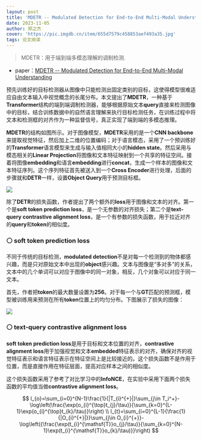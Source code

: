 ```yaml
---
layout: post
title: 'MDETR -- Modulated Detection for End-to-End Multi-Modal Understanding'
date: 2023-11-05
author: 郑之杰
cover: 'https://pic.imgdb.cn/item/655d7579c458853aef493a35.jpg'
tags: 论文阅读
---
```


> MDETR：用于端到端多模态理解的调制检测.

- paper：[MDETR -- Modulated Detection for End-to-End Multi-Modal Understanding](https://arxiv.org/abs/2104.12763)

预先训练好的目标检测器从图像中只能检测出固定类别的目标，这使得模型很难适应自由文本输入中视觉概念的长尾分布。本文提出了**MDETR**，一种基于**Transformer**结构的端到端调制检测器，能够根据原始文本**query**直接来检测图像中的目标，结合训练数据中的自然语言理解来执行目标检测任务，在训练过程中将文本和检测框的对齐作为一种监督信号，真正实现了端到端的多模态推理。

**MDETR**的结构如图所示。对于图像模型，**MDETR**采用的是一个**CNN backbone**来提取视觉特征，然后加上二维的位置编码；对于语言模态，采用了一个预训练好的**Transformer**语言模型来生成与输入值相同大小的**hidden state**。然后采用与模态相关的**Linear Projection**将图像和文本特征映射到一个共享的特征空间。接着将图像**embedding**和语言**embedding**进行**concat**，生成一个样本的图像和文本特征序列。这个序列特征首先被送入到一个**Cross Encoder**进行处理，后面的步骤就和**DETR**一样，设置**Object Query**用于预测目标框。

![](https://pic.imgdb.cn/item/655d9d3ac458853aefcca84d.jpg)

除了**DETR**的损失函数，作者提出了两个额外的**loss**用于图像和文本的对齐。第一个是**soft token prediction loss**，是一个无参数的对齐损失；第二个是**text-query contrastive alignment loss**，是一个有参数的损失函数，用于拉近对齐的**query**和**token**的相似度。

### ⚪ soft token prediction loss

不同于传统的目标检测，**modulated detection**不是对每一个检测到的物体都感兴趣，而是只对原始文本中出现的**object**感兴趣。文本与图像是“多对多”的关系，文本中的几个单词可以对应于图像中的同一对象，相反，几个对象可以对应于同一文本。

首先，作者把**token**的最大数量设置为**256**。对于每一个与**GT**匹配的预测框，模型被训练用来预测在所有**token**位置上的均匀分布。下图展示了损失的图像：

![](https://pic.imgdb.cn/item/655d9dc7c458853aefce9321.jpg)

### ⚪ text-query contrastive alignment loss

**soft token prediction loss**是用于目标和文本位置的对齐，**contrastive alignment loss**用于加强视觉和文本**embedded**特征表示的对齐，确保对齐的视觉特征表示和语言特征表示在特征空间上是比较接近的。这个损失函数不是作用于位置，而是直接作用在特征层面，提高对应样本之间的相似度。

这个损失函数采用了参考了对比学习中的**InfoNCE**，在实验中采用下面两个损失函数的平均值当做**contrastive alignment loss**。

$$
l_{o}=\sum_{i=0}^{N-1}\frac{1}{|T_{i}^{+}|}\sum_{j\in T_i^+}-\log\left(\frac{\exp(o_{i}^{\top}t_{j}/\tau)}{\sum_{k=0}^{L-1}\exp(o_{i}^{\top}t_{k}/\tau)}\right) \\
l_{t}=\sum_{i=0}^{L-1}{\frac{1}{|O_{i}^{+}|}}\sum_{j\in O_{i}^{+}}-\log\left({\frac{\exp(t_{i}^{\mathsf{T}}o_{j}/\tau)}{\sum_{k=0}^{N-1}\exp(t_{i}^{\mathsf{T}}o_{k}/\tau)}}\right)
$$

